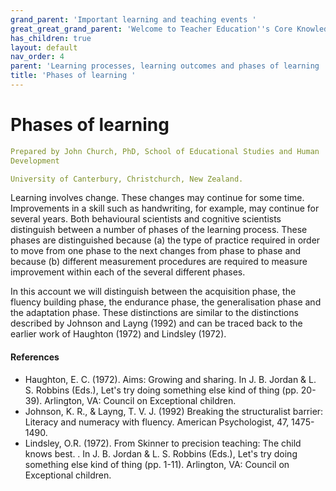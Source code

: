 ```yaml
---
grand_parent: 'Important learning and teaching events '
great_great_grand_parent: 'Welcome to Teacher Education''s Core Knowledge and Skills.'
has_children: true
layout: default
nav_order: 4
parent: 'Learning processes, learning outcomes and phases of learning '
title: 'Phases of learning '
---
```

# Phases of learning


```yaml
Prepared by John Church, PhD, School of Educational Studies and Human
Development

University of Canterbury, Christchurch, New Zealand.
```


Learning involves change. These changes may continue for some time.
Improvements in a skill such as handwriting, for example, may continue
for several years. Both behavioural scientists and cognitive scientists
distinguish between a number of phases of the learning process. These
phases are distinguished because (a) the type of practice required in
order to move from one phase to the next changes from phase to phase and
because (b) different measurement procedures are required to measure
improvement within each of the several different phases.

In this account we will distinguish between the acquisition phase, the
fluency building phase, the endurance phase, the generalisation phase
and the adaptation phase. These distinctions are similar to the
distinctions described by Johnson and Layng (1992) and can be traced
back to the earlier work of Haughton (1972) and Lindsley (1972).


#### References

-   Haughton, E. C. (1972). Aims: Growing and sharing. In J. B. Jordan
    & L. S. Robbins (Eds.), Let's try doing something else kind of thing
    (pp. 20-39). Arlington, VA: Council on Exceptional children.
-   Johnson, K. R., & Layng, T. V. J. (1992) Breaking the structuralist
    barrier: Literacy and numeracy with fluency. American Psychologist,
    47, 1475-1490.
-   Lindsley, O.R. (1972). From Skinner to precision teaching: The child
    knows best. . In J. B. Jordan & L. S. Robbins (Eds.), Let's try
    doing something else kind of thing (pp. 1-11). Arlington, VA:
    Council on Exceptional children.
